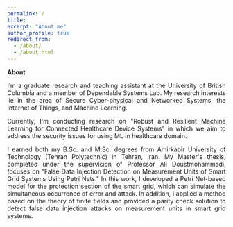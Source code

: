 ```yaml
---
permalink: /
title:
excerpt: "About me"
author_profile: true
redirect_from: 
  - /about/
  - /about.html
---
```


<b> About </b>
<p align="justify"> I’m a graduate research and teaching assistant at the University of British Columbia and a member of Dependable Systems Lab. My research interests lie in the area of Secure Cyber-physical and Networked Systems, the Internet of Things, and Machine Learning.</p>

<p align="justify"> Currently, I'm conducting research on "Robust and Resilient Machine Learning for Connected Healthcare Device Systems" in which we aim to address the security issues for using ML in healthcare domain. </p>

<p align="justify"> I earned both my B.Sc. and M.Sc. degrees from Amirkabir University of Technology (Tehran Polytechnic) in Tehran, Iran. My Master's thesis, completed under the supervision of Professor Ali Doustmohammadi, focuses on "False Data Injection Detection on Measurement Units of Smart Grid Systems Using Petri Nets." In this work, I developed a Petri Net-based model for the protection section of the smart grid, which can simulate the simultaneous occurrence of error and attack. In addition, I applied a method based on the theory of finite fields and provided a parity check solution to detect false data injection attacks on measurement units in smart grid systems. </p>


